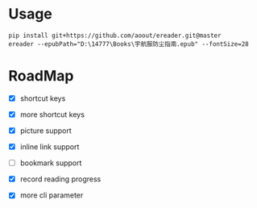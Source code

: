 # Usage

```
pip install git+https://github.com/aoout/ereader.git@master
ereader --epubPath="D:\14777\Books\宇航服防尘指南.epub" --fontSize=28
```

# RoadMap

- [x] shortcut keys
- [x] more shortcut keys
- [x] picture support
- [x] inline link support
- [ ] bookmark support
- [x] record reading progress
- [x] more cli parameter

